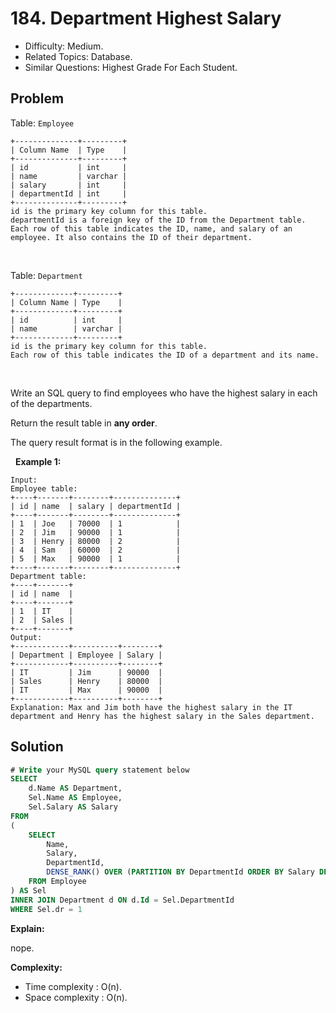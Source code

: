 # 184. Department Highest Salary

- Difficulty: Medium.
- Related Topics: Database.
- Similar Questions: Highest Grade For Each Student.

## Problem

Table: ```Employee```

```
+--------------+---------+
| Column Name  | Type    |
+--------------+---------+
| id           | int     |
| name         | varchar |
| salary       | int     |
| departmentId | int     |
+--------------+---------+
id is the primary key column for this table.
departmentId is a foreign key of the ID from the Department table.
Each row of this table indicates the ID, name, and salary of an employee. It also contains the ID of their department.
```

 

Table: ```Department```

```
+-------------+---------+
| Column Name | Type    |
+-------------+---------+
| id          | int     |
| name        | varchar |
+-------------+---------+
id is the primary key column for this table.
Each row of this table indicates the ID of a department and its name.
```

 

Write an SQL query to find employees who have the highest salary in each of the departments.

Return the result table in **any order**.

The query result format is in the following example.

 
**Example 1:**

```
Input: 
Employee table:
+----+-------+--------+--------------+
| id | name  | salary | departmentId |
+----+-------+--------+--------------+
| 1  | Joe   | 70000  | 1            |
| 2  | Jim   | 90000  | 1            |
| 3  | Henry | 80000  | 2            |
| 4  | Sam   | 60000  | 2            |
| 5  | Max   | 90000  | 1            |
+----+-------+--------+--------------+
Department table:
+----+-------+
| id | name  |
+----+-------+
| 1  | IT    |
| 2  | Sales |
+----+-------+
Output: 
+------------+----------+--------+
| Department | Employee | Salary |
+------------+----------+--------+
| IT         | Jim      | 90000  |
| Sales      | Henry    | 80000  |
| IT         | Max      | 90000  |
+------------+----------+--------+
Explanation: Max and Jim both have the highest salary in the IT department and Henry has the highest salary in the Sales department.
```


## Solution

```sql
# Write your MySQL query statement below
SELECT
    d.Name AS Department,
    Sel.Name AS Employee,
    Sel.Salary AS Salary
FROM
(
    SELECT
        Name,
        Salary,
        DepartmentId,
        DENSE_RANK() OVER (PARTITION BY DepartmentId ORDER BY Salary DESC) AS dr
    FROM Employee 
) AS Sel
INNER JOIN Department d ON d.Id = Sel.DepartmentId
WHERE Sel.dr = 1
```

**Explain:**

nope.

**Complexity:**

* Time complexity : O(n).
* Space complexity : O(n).
